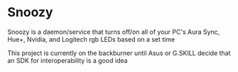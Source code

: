 # Snoozy
Snoozy is a daemon/service that turns off/on all of your PC's Aura Sync, Hue+, Nvidia, and Logitech rgb LEDs based on a set time


This project is currently on the backburner until Asus or G.SKILL decide that an SDK for interoperability is a good idea
